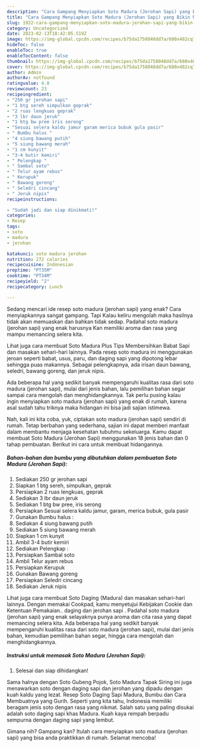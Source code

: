 ```yaml
---
description: "Cara Gampang Menyiapkan Soto Madura (Jerohan Sapi) yang Bikin Ngiler"
title: "Cara Gampang Menyiapkan Soto Madura (Jerohan Sapi) yang Bikin Ngiler"
slug: 1922-cara-gampang-menyiapkan-soto-madura-jerohan-sapi-yang-bikin-ngiler
category: Uncategorized
date: 2023-02-13T18:42:05.519Z
image: https://img-global.cpcdn.com/recipes/b75da1758048dd7a/680x482cq70/soto-madura-jerohan-sapi-foto-resep-utama.jpg
hideToc: false
enableToc: true
enableTocContent: false
thumbnail: https://img-global.cpcdn.com/recipes/b75da1758048dd7a/680x482cq70/soto-madura-jerohan-sapi-foto-resep-utama.jpg
cover: https://img-global.cpcdn.com/recipes/b75da1758048dd7a/680x482cq70/soto-madura-jerohan-sapi-foto-resep-utama.jpg
author: Admin
authorAv: notfound
ratingvalue: 4.8
reviewcount: 23
recipeingredient:
- "250 gr jerohan sapi"
- "1 btg sereh simpulkan geprak"
- "2 ruas lengkuas geprak"
- "3 lbr daun jeruk"
- "1 btg bw pree iris serong"
- "Sesuai selera kaldu jamur garam merica bubuk gula pasir"
- " Bumbu halus "
- "4 siung bawang putih"
- "5 siung bawang merah"
- "1 cm kunyit"
- "3-4 butir kemiri"
- " Pelengkap "
- " Sambal soto"
- " Telur ayam rebus"
- " Kerupuk"
- " Bawang goreng"
- " Seledri cincang"
- " Jeruk nipis"
recipeinstructions:

- "Sudah jadi dan siap dinikmati!"
categories:
- Resep
tags:
- soto
- madura
- jerohan

katakunci: soto madura jerohan 
nutrition: 272 calories
recipecuisine: Indonesian
preptime: "PT35M"
cooktime: "PT34M"
recipeyield: "2"
recipecategory: Lunch

---
```



Sedang mencari ide resep soto madura (jerohan sapi) yang enak? Cara menyiapkannya sangat gampang. Tapi Kalau keliru mengolah maka hasilnya tidak akan memuaskan dan bahkan tidak sedap. Padahal soto madura (jerohan sapi) yang enak harusnya Kan memiliki aroma dan rasa yang mampu memancing selera kita.


Lihat juga cara membuat Soto Madura Plus Tips Membersihkan Babat Sapi dan masakan sehari-hari lainnya. Pada resep soto madura ini menggunakan jeroan seperti babat, usus, paru, dan daging sapi yang dipotong lebar sehingga puas makannya. Sebagai pelengkapnya, ada irisan daun bawang, seledri, bawang goreng, dan jeruk nipis.

Ada beberapa hal yang sedikit banyak mempengaruhi kualitas rasa dari soto madura (jerohan sapi), mulai dari jenis bahan, lalu pemilihan bahan segar sampai cara mengolah dan menghidangkannya. Tak perlu pusing kalau ingin menyiapkan soto madura (jerohan sapi) yang enak di rumah, karena asal sudah tahu triknya maka hidangan ini bisa jadi sajian istimewa.


Nah, kali ini kita coba, yuk, ciptakan soto madura (jerohan sapi) sendiri di rumah. Tetap berbahan yang sederhana, sajian ini dapat memberi manfaat dalam membantu menjaga kesehatan tubuhmu sekeluarga. Kamu dapat membuat Soto Madura (Jerohan Sapi) menggunakan 18 jenis bahan dan 0 tahap pembuatan. Berikut ini cara untuk membuat hidangannya.

<!--inarticleads1-->

##### Bahan-bahan dan bumbu yang dibutuhkan dalam pembuatan Soto Madura (Jerohan Sapi):

1. Sediakan 250 gr jerohan sapi
1. Siapkan 1 btg sereh, simpulkan, geprak
1. Persiapkan 2 ruas lengkuas, geprak
1. Sediakan 3 lbr daun jeruk
1. Sediakan 1 btg bw pree, iris serong
1. Persiapkan Sesuai selera kaldu jamur, garam, merica bubuk, gula pasir
1. Gunakan  Bumbu halus :
1. Sediakan 4 siung bawang putih
1. Sediakan 5 siung bawang merah
1. Siapkan 1 cm kunyit
1. Ambil 3-4 butir kemiri
1. Sediakan  Pelengkap :
1. Persiapkan  Sambal soto
1. Ambil  Telur ayam rebus
1. Persiapkan  Kerupuk
1. Gunakan  Bawang goreng
1. Persiapkan  Seledri cincang
1. Sediakan  Jeruk nipis


Lihat juga cara membuat Soto Daging (Madura) dan masakan sehari-hari lainnya. Dengan memakai Cookpad, kamu menyetujui Kebijakan Cookie dan Ketentuan Pemakaian.. daging dan jerohan sapi . Padahal soto madura (jerohan sapi) yang enak selayaknya punya aroma dan cita rasa yang dapat memancing selera kita. Ada beberapa hal yang sedikit banyak mempengaruhi kualitas rasa dari soto madura (jerohan sapi), mulai dari jenis bahan, kemudian pemilihan bahan segar, hingga cara mengolah dan menghidangkannya. 

<!--inarticleads2-->

##### Instruksi untuk memasak Soto Madura (Jerohan Sapi):


1. Selesai dan siap dihidangkan!

Sama halnya dengan Soto Gubeng Pojok, Soto Madura Tapak Siring ini juga menawarkan soto dengan daging sapi dan jerohan yang dipadu dengan kuah kaldu yang lezat. Resep Soto Daging Sapi Madura, Bumbu dan Cara Membuatnya yang Gurih. Seperti yang kita tahu, Indonesia memiliki beragam jenis soto dengan rasa yang nikmat. Salah satu yang paling disukai adalah soto daging sapi khas Madura. Kuah kaya rempah berpadu sempurna dengan daging sapi yang lembut. 

Gimana nih? Gampang kan? Itulah cara menyiapkan soto madura (jerohan sapi) yang bisa anda praktikkan di rumah. Selamat mencoba!
